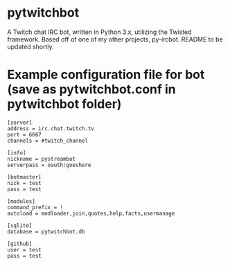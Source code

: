 # pytwitchbot
A Twitch chat IRC bot, written in Python 3.x, utilizing the Twisted framework. Based off of one of my other projects, py-ircbot.
README to be updated shortly.

# Example configuration file for bot (save as pytwitchbot.conf in pytwitchbot folder)

```
[server]
address = irc.chat.twitch.tv
port = 6667
channels = #twitch_channel

[info]
nickname = pystreambot
serverpass = oauth:goeshere

[botmaster]
nick = test
pass = test

[modules]
command_prefix = !
autoload = modloader,join,quotes,help,facts,usermanage

[sqlite]
database = pytwitchbot.db

[github]
user = test
pass = test
```


